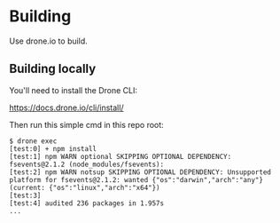 # Building

Use drone.io to build.

## Building locally

You'll need to install the Drone CLI:

https://docs.drone.io/cli/install/

Then run this simple cmd in this repo root:

```
$ drone exec
[test:0] + npm install
[test:1] npm WARN optional SKIPPING OPTIONAL DEPENDENCY: fsevents@2.1.2 (node_modules/fsevents):
[test:2] npm WARN notsup SKIPPING OPTIONAL DEPENDENCY: Unsupported platform for fsevents@2.1.2: wanted {"os":"darwin","arch":"any"} (current: {"os":"linux","arch":"x64"})
[test:3]
[test:4] audited 236 packages in 1.957s
...
```
